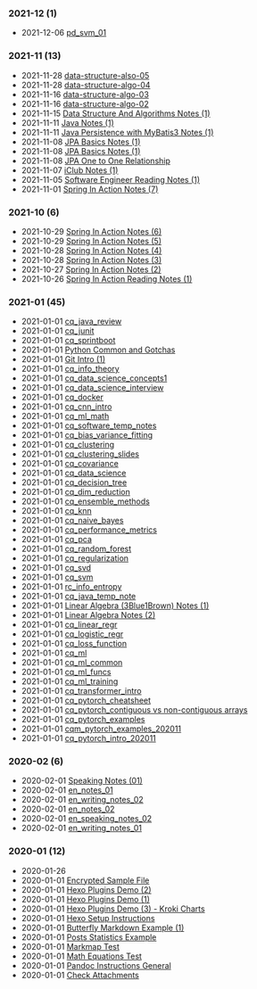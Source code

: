 ### **2021-12** (1)  
- 2021-12-06 [pd_svm_01](https://bzhao2718.github.io/reading-notes/cqNotes/PostDraft/ML/pd-svm-01/)  
  
  
### **2021-11** (13)  
- 2021-11-28 [data-structure-also-05](https://bzhao2718.github.io/reading-notes/cqNotes/SoftwareDev/DataStructureAlgo/data-structure-algo-05/)  
- 2021-11-28 [data-structure-algo-04](https://bzhao2718.github.io/reading-notes/cqNotes/SoftwareDev/DataStructureAlgo/data-structure-algo-04/)  
- 2021-11-16 [data-structure-algo-03](https://bzhao2718.github.io/reading-notes/cqNotes/SoftwareDev/DataStructureAlgo/data-structure-algo-03/)  
- 2021-11-16 [data-structure-algo-02](https://bzhao2718.github.io/reading-notes/cqNotes/SoftwareDev/DataStructureAlgo/data-structure-algo-02/)  
- 2021-11-15 [Data Structure And Algorithms Notes (1)](https://bzhao2718.github.io/reading-notes/cqNotes/SoftwareDev/DataStructureAlgo/data-structure-algo-01/)  
- 2021-11-11 [Java Notes (1)](https://bzhao2718.github.io/reading-notes/cqNotes/Java/Java-notes-01/)  
- 2021-11-11 [Java Persistence with MyBatis3 Notes (1)](https://bzhao2718.github.io/reading-notes/cqNotes/SoftwareDev/MyBatisBasicsNotes/MyBatis-basics-notes-01/)  
- 2021-11-08 [JPA Basics Notes (1)](https://bzhao2718.github.io/reading-notes/cqNotes/SoftwareDev/JPABasicsNotes/JPA-basics-notes-01/)  
- 2021-11-08 [JPA Basics Notes (1)](https://bzhao2718.github.io/reading-notes/cqNotes/SoftwareDev/MyBatisBasicsNotes/MyBatis-basics-ref-01/)  
- 2021-11-08 [JPA One to One Relationship](https://bzhao2718.github.io/reading-notes/cqNotes/SoftwareDev/JPABasicsNotes/JPA-basics-1to1-mapping/)  
- 2021-11-07 [iClub Notes (1)](https://bzhao2718.github.io/reading-notes/cqNotes/SoftwareDev/iClubNotes/iClub-note-01/)  
- 2021-11-05 [Software Engineer Reading Notes (1)](https://bzhao2718.github.io/reading-notes/cqNotes/SoftwareDev/software-dev-notes-01/)  
- 2021-11-01 [Spring In Action Notes (7)](https://bzhao2718.github.io/reading-notes/cqNotes/SoftwareDev/SpringInAction/spring-in-action-notes-07/)  
  
  
### **2021-10** (6)  
- 2021-10-29 [Spring In Action Notes (6)](https://bzhao2718.github.io/reading-notes/cqNotes/SoftwareDev/SpringInAction/spring-in-action-notes-06/)  
- 2021-10-29 [Spring In Action Notes (5)](https://bzhao2718.github.io/reading-notes/cqNotes/SoftwareDev/SpringInAction/spring-in-action-notes-05/)  
- 2021-10-28 [Spring In Action Notes (4)](https://bzhao2718.github.io/reading-notes/cqNotes/SoftwareDev/SpringInAction/spring-in-action-notes-04/)  
- 2021-10-28 [Spring In Action Notes (3)](https://bzhao2718.github.io/reading-notes/cqNotes/SoftwareDev/SpringInAction/spring-in-action-notes-03/)  
- 2021-10-27 [Spring In Action Notes (2)](https://bzhao2718.github.io/reading-notes/cqNotes/SoftwareDev/SpringInAction/spring-in-action-notes-02/)  
- 2021-10-26 [Spring In Action Reading Notes (1)](https://bzhao2718.github.io/reading-notes/cqNotes/SoftwareDev/SpringInAction/spring-in-action-notes-01/)  
  
  
### **2021-01** (45)  
- 2021-01-01 [cq_java_review](https://bzhao2718.github.io/reading-notes/cqNotes/Java/cq_java_review/)  
- 2021-01-01 [cq_junit](https://bzhao2718.github.io/reading-notes/cqNotes/Java/cq_junit/)  
- 2021-01-01 [cq_sprintboot](https://bzhao2718.github.io/reading-notes/cqNotes/Java/cq_springboot/)  
- 2021-01-01 [Python Common and Gotchas](https://bzhao2718.github.io/reading-notes/cqNotes/Python/pytu_python%20intro_202011/)  
- 2021-01-01 [Git Intro (1)](https://bzhao2718.github.io/reading-notes/cqNotes/VersionControl/cq_git_intro_01/)  
- 2021-01-01 [cq_info_theory](https://bzhao2718.github.io/reading-notes/cqNotes/ML/cq-info-theory/)  
- 2021-01-01 [cq_data_science_concepts1](https://bzhao2718.github.io/reading-notes/cqNotes/InterviewPrep/cq_data_science_concepts1/)  
- 2021-01-01 [cq_data_science_interview](https://bzhao2718.github.io/reading-notes/cqNotes/InterviewPrep/cq_data_science_interview/)  
- 2021-01-01 [cq_docker](https://bzhao2718.github.io/reading-notes/cqNotes/InterviewPrep/cq_docker/)  
- 2021-01-01 [cq_cnn_intro](https://bzhao2718.github.io/reading-notes/cqNotes/ML/cq_cnn_intro/)  
- 2021-01-01 [cq_ml_math](https://bzhao2718.github.io/reading-notes/cqNotes/ML/cq_ml_math/)  
- 2021-01-01 [cq_software_temp_notes](https://bzhao2718.github.io/reading-notes/cqNotes/cq_software_dev/)  
- 2021-01-01 [cq_bias_variance_fitting](https://bzhao2718.github.io/reading-notes/cqNotes/DataScience/cq_bias_variance_fitting/)  
- 2021-01-01 [cq_clustering](https://bzhao2718.github.io/reading-notes/cqNotes/DataScience/cq_clustering/)  
- 2021-01-01 [cq_clustering_slides](https://bzhao2718.github.io/reading-notes/cqNotes/DataScience/cq_clustering_slides/)  
- 2021-01-01 [cq_covariance](https://bzhao2718.github.io/reading-notes/cqNotes/DataScience/cq_covariance/)  
- 2021-01-01 [cq_data_science](https://bzhao2718.github.io/reading-notes/cqNotes/DataScience/cq_data_science/)  
- 2021-01-01 [cq_decision_tree](https://bzhao2718.github.io/reading-notes/cqNotes/DataScience/cq_decision_tree/)  
- 2021-01-01 [cq_dim_reduction](https://bzhao2718.github.io/reading-notes/cqNotes/DataScience/cq_dim_reduction/)  
- 2021-01-01 [cq_ensemble_methods](https://bzhao2718.github.io/reading-notes/cqNotes/DataScience/cq_ensemble_methods/)  
- 2021-01-01 [cq_knn](https://bzhao2718.github.io/reading-notes/cqNotes/DataScience/cq_knn/)  
- 2021-01-01 [cq_naive_bayes](https://bzhao2718.github.io/reading-notes/cqNotes/DataScience/cq_naive_bayes/)  
- 2021-01-01 [cq_performance_metrics](https://bzhao2718.github.io/reading-notes/cqNotes/DataScience/cq_performance_metrics/)  
- 2021-01-01 [cq_pca](https://bzhao2718.github.io/reading-notes/cqNotes/DataScience/cq_pca/)  
- 2021-01-01 [cq_random_forest](https://bzhao2718.github.io/reading-notes/cqNotes/DataScience/cq_random_forest/)  
- 2021-01-01 [cq_regularization](https://bzhao2718.github.io/reading-notes/cqNotes/DataScience/cq_regularization/)  
- 2021-01-01 [cq_svd](https://bzhao2718.github.io/reading-notes/cqNotes/DataScience/cq_svd/)  
- 2021-01-01 [cq_svm](https://bzhao2718.github.io/reading-notes/cqNotes/DataScience/cq_svm/)  
- 2021-01-01 [rc_info_entropy](https://bzhao2718.github.io/reading-notes/cqNotes/InfoTheory/rc_infot_Entropy%20in%20Data%20Science/)  
- 2021-01-01 [cq_java_temp_note](https://bzhao2718.github.io/reading-notes/cqNotes/Java/cq_java_note1/)  
- 2021-01-01 [Linear Algebra (3Blue1Brown) Notes (1)](https://bzhao2718.github.io/reading-notes/cqNotes/LinearAlgebra/cq_linear_algebra1/)  
- 2021-01-01 [Linear Algebra Notes (2)](https://bzhao2718.github.io/reading-notes/cqNotes/LinearAlgebra/cq_linear_algebra2/)  
- 2021-01-01 [cq_linear_regr](https://bzhao2718.github.io/reading-notes/cqNotes/ML/cq_linear_regr/)  
- 2021-01-01 [cq_logistic_regr](https://bzhao2718.github.io/reading-notes/cqNotes/ML/cq_logistic_regr/)  
- 2021-01-01 [cq_loss_function](https://bzhao2718.github.io/reading-notes/cqNotes/ML/cq_loss_function/)  
- 2021-01-01 [cq_ml](https://bzhao2718.github.io/reading-notes/cqNotes/ML/cq_ml/)  
- 2021-01-01 [cq_ml_common](https://bzhao2718.github.io/reading-notes/cqNotes/ML/cq_ml_common/)  
- 2021-01-01 [cq_ml_funcs](https://bzhao2718.github.io/reading-notes/cqNotes/ML/cq_ml_funcs/)  
- 2021-01-01 [cq_ml_training](https://bzhao2718.github.io/reading-notes/cqNotes/ML/cq_ml_training/)  
- 2021-01-01 [cq_transformer_intro](https://bzhao2718.github.io/reading-notes/cqNotes/ML/cq_transformer_%20intro/)  
- 2021-01-01 [cq_pytorch_cheatsheet](https://bzhao2718.github.io/reading-notes/cqNotes/ML/Pytorch/cq_pytorch_cheat%20sheet/)  
- 2021-01-01 [cq_pytorch_contiguous vs non-contiguous arrays](https://bzhao2718.github.io/reading-notes/cqNotes/ML/Pytorch/cq_pytorch_contiguous%20vs%20non-contiguous%20arrays/)  
- 2021-01-01 [cq_pytorch_examples](https://bzhao2718.github.io/reading-notes/cqNotes/ML/Pytorch/cq_pytorch_examples/)  
- 2021-01-01 [cqm_pytorch_examples_202011](https://bzhao2718.github.io/reading-notes/cqNotes/ML/Pytorch/cqm_pytorch_examples_202011/)  
- 2021-01-01 [cq_pytorch_intro_202011](https://bzhao2718.github.io/reading-notes/cqNotes/ML/Pytorch/cq_pytorch_intro_202011/)  
  
  
### **2020-02** (6)  
- 2020-02-01 [Speaking Notes (01)](https://bzhao2718.github.io/reading-notes/cqNotes/EnglishNotes/en-speaking-notes-01/)  
- 2020-02-01 [en_notes_01](https://bzhao2718.github.io/reading-notes/cqNotes/EnglishNotes/en-notes-01/)  
- 2020-02-01 [en_writing_notes_02](https://bzhao2718.github.io/reading-notes/cqNotes/EnglishNotes/en-writing-notes-02/)  
- 2020-02-01 [en_notes_02](https://bzhao2718.github.io/reading-notes/cqNotes/EnglishNotes/en-notes-02/)  
- 2020-02-01 [en_speaking_notes_02](https://bzhao2718.github.io/reading-notes/cqNotes/EnglishNotes/en-speaking-notes-02/)  
- 2020-02-01 [en_writing_notes_01](https://bzhao2718.github.io/reading-notes/cqNotes/EnglishNotes/en-writing-notes-01/)  
  
  
### **2020-01** (12)  
- 2020-01-26 [](https://bzhao2718.github.io/reading-notes/cqNotes/Python/Python%20Learning/Jupyter%20Lab%20Curr%2020200126/tutorial_exceptions8/)  
- 2020-01-01 [Encrypted Sample File](https://bzhao2718.github.io/reading-notes/samples/SubFolder/encrypt_example1/)  
- 2020-01-01 [Hexo Plugins Demo (2)](https://bzhao2718.github.io/reading-notes/samples/SubFolder/hexo-plugin-demo-02/)  
- 2020-01-01 [Hexo Plugins Demo (1)](https://bzhao2718.github.io/reading-notes/samples/SubFolder/hexo_plugin_demo_01/)  
- 2020-01-01 [Hexo Plugins Demo (3) - Kroki Charts](https://bzhao2718.github.io/reading-notes/samples/SubFolder/hexo-plugin-demo-03/)  
- 2020-01-01 [Hexo Setup Instructions](https://bzhao2718.github.io/reading-notes/samples/ins_hexo_setup/)  
- 2020-01-01 [Butterfly Markdown Example (1)](https://bzhao2718.github.io/reading-notes/samples/SubFolder/butterfly_markdown_example-01/)  
- 2020-01-01 [Posts Statistics Example](https://bzhao2718.github.io/reading-notes/samples/SubFolder/hexo_stats_chart/)  
- 2020-01-01 [Markmap Test](https://bzhao2718.github.io/reading-notes/samples/SubFolder/markmap_test/)  
- 2020-01-01 [Math Equations Test](https://bzhao2718.github.io/reading-notes/samples/SubFolder/math_test/)  
- 2020-01-01 [Pandoc Instructions General](https://bzhao2718.github.io/reading-notes/samples/SubFolder/SubSubFolder/ins_pandoc_general/)  
- 2020-01-01 [Check Attachments](https://bzhao2718.github.io/reading-notes/samples/SubFolder/check-attachements/)  
  
